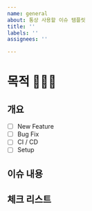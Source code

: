 ```yaml
---
name: general
about: 통상 사용할 이슈 템플릿
title: ''
labels: ''
assignees: ''

---
```


# 목적 🙋🏻‍♂️

## 개요

- [ ] New Feature
- [ ] Bug Fix
- [ ] CI / CD
- [ ] Setup

## 이슈 내용

## 체크 리스트
